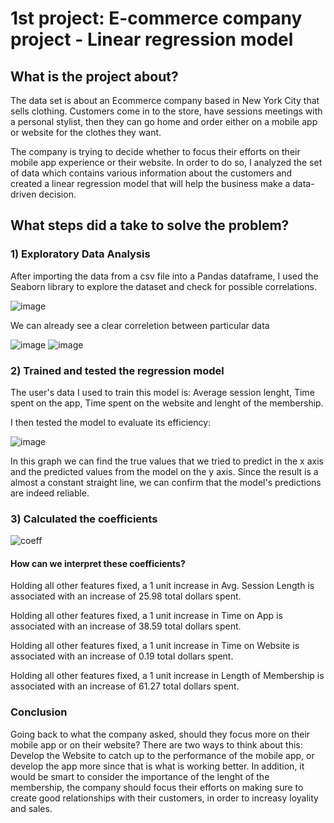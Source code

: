 # 1st project: E-commerce company project - Linear regression model

## What is the project about?

The data set is about an Ecommerce company based in New York City that sells clothing. Customers come in to the store, have sessions meetings with a personal stylist, then they can go home and order either on a mobile app or website for the clothes they want.

The company is trying to decide whether to focus their efforts on their mobile app experience or their website. In order to do so, I analyzed the set of data which contains various information about the customers and created a linear regression model that will help the business make a data-driven decision.

## What steps did a take to solve the problem?

### 1) Exploratory Data Analysis
  
After importing the data from a csv file into a Pandas dataframe, I used the Seaborn library to explore the dataset and check for possible correlations.

![image](https://user-images.githubusercontent.com/91633570/135598044-59fc3c2e-188f-46e8-bce5-2903928e9877.png)

We can already see a clear correletion between particular data


![image](https://user-images.githubusercontent.com/91633570/135600146-6cb26e27-9bc6-4ce1-be61-4c26e1e71a5e.png) ![image](https://user-images.githubusercontent.com/91633570/135600294-07566d86-5d62-4310-a974-63d972442050.png)

### 2) Trained and tested the regression model 
 
The user's data I used to train this model is: Average session lenght, Time spent on the app, Time spent on the website and lenght of the membership.

I then tested the model to evaluate its efficiency:

![image](https://user-images.githubusercontent.com/91633570/135608223-b55ed5b6-7263-4bce-9f9d-e7f2d6a8bbaf.png)

In this graph we can find the true values that we tried to predict in the x axis and the predicted values from the model on the y axis. Since the result is a almost a constant straight line, we can confirm that the model's predictions are indeed reliable.

### 3) Calculated the coefficients
 
![coeff](https://user-images.githubusercontent.com/91633570/135609501-3cce5982-9458-4b12-a528-207459e57bb3.PNG)

#### How can we interpret these coefficients?

Holding all other features fixed, a 1 unit increase in Avg. Session Length is associated with an increase of 25.98 total dollars spent.

Holding all other features fixed, a 1 unit increase in Time on App is associated with an increase of 38.59 total dollars spent.

Holding all other features fixed, a 1 unit increase in Time on Website is associated with an increase of 0.19 total dollars spent.

Holding all other features fixed, a 1 unit increase in Length of Membership is associated with an increase of 61.27 total dollars spent.

### Conclusion 

Going back to what the company asked, should they focus more on their mobile app or on their website? There are two ways to think about this: Develop the Website to catch up to the performance of the mobile app, or develop the app more since that is what is working better. In addition, it would be smart to consider the importance of the lenght of the membership, the company should focus their efforts on making sure to create good relationships with their customers, in order to increasy loyality and sales.
